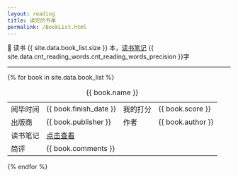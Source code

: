 ```yaml
---
layout: reading
title: 读完的书单
permalink: /BookList.html
---
```


<link rel="stylesheet" href="/c/book_list.css">

📖 读书 {{ site.data.book_list.size }} 本，[读书笔记](https://www.guofei.site/reading.html) {{ site.data.cnt_reading_words.cnt_reading_words_precision }}字

<hr>

{% for book in site.data.book_list %}
  
<div class="book_list">
  <table>
  <caption>{{ book.name }}</caption>
    <tbody>
      <tr>
        <td class="book-list__label">阅毕时间</td>
        <td class="book-list__value">{{ book.finish_date }}</td>
        <td class="book-list__label">我的打分</td>
        <td class="book-list__value"><span class="book-list__score">{{ book.score }}</span></td>
      </tr>
      <tr>
        <td class="book-list__label">出版商</td>
        <td class="book-list__value">{{ book.publisher }}</td>
        <td class="book-list__label">作者</td>
        <td class="book-list__value">{{ book.author }}</td>
      </tr>
      <tr>
        <td class="book-list__label">读书笔记</td>
        <td class="book-list__link" colspan="3"><a href="https://www.guofei.site/reading.html" title="https://www.guofei.site/reading.html">点击查看</a></td>
      </tr>
      <tr>
        <td class="book-list__label">简评</td>
        <td class="book-list__comment" colspan="3">{{ book.comments }}</td>
      </tr>
    </tbody>
  </table>
</div>
{% endfor %}
